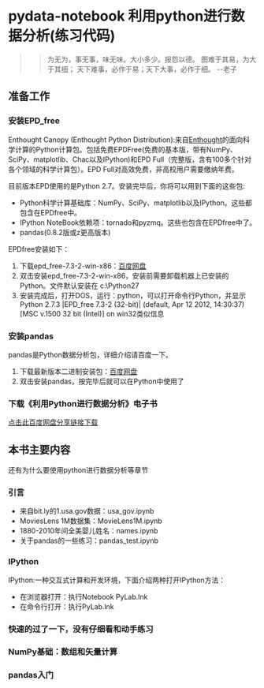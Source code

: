# pydata-notebook 利用python进行数据分析(练习代码)

>>为无为，事无事，味无味。大小多少。报怨以德。
>>图难于其易，为大于其细；
>>天下难事，必作于易；天下大事，必作于细。
>>--老子

## 准备工作

### 安装EPD_free

Enthought Canopy (Enthought Python Distribution):来自[Enthought](https://www.enthought.com/products/epd/)的面向科学计算的Python计算包。包括免费EPDFree(免费的基本版，带有NumPy、SciPy、matplotlib、Chac以及IPython)和EPD Full（完整版，含有100多个针对各个领域的科学计算包）。EPD Full对高效免费，非高校用户需要缴纳年费。

目前版本EPD使用的是Python 2.7。安装完毕后，你将可以用到下面的这些包:
* Python科学计算基础库：NumPy、SciPy、matplotlib以及IPython。这些都包含在EPDfree中。
* IPython NoteBook依赖项：tornado和pyzmq。这些也包含在EPDfree中了。
* pandas(0.8.2版或z更高版本)

EPDfree安装如下：

1. 下载epd_free-7.3-2-win-x86：[百度网盘](https://pan.baidu.com/s/1hrLDVpi)
1. 双击安装epd_free-7.3-2-win-x86，安装前需要卸载机器上已安装的Python。文件默认安装在 c:\Python27
1. 安装完成后，打开DOS，运行：python，可以打开命令行Python，并显示Python 2.7.3 |EPD_free 7.3-2 (32-bit)| (default, Apr 12 2012, 14:30:37) [MSC v.1500 32 bit (Intel)] on win32类似信息

### 安装pandas

pandas是Python数据分析包，详细介绍请百度一下。

1. 下载最新版本二进制安装包：[百度网盘](https://pan.baidu.com/s/1c2geQPy)
1. 双击安装pandas，按完毕后就可以在Python中使用了

### 下载《利用Python进行数据分析》电子书
[点击此百度网盘分享链接下载](https://pan.baidu.com/s/1jI6rafG)

## 本书主要内容

还有为什么要使用python进行数据分析等章节

### 引言
* 来自bit.ly的1.usa.gov数据：usa_gov.ipynb
* MoviesLens 1M数据集：MovieLens1M.ipynb
* 1880-2010年间全美婴儿姓名：names.ipynb
* 关于pandas的一些练习：pandas_test.ipynb

### IPython
IPython:一种交互式计算和开发环境，下面介绍两种打开IPython方法：

* 在浏览器打开：执行Notebook PyLab.lnk
* 在命令行打开：执行PyLab.lnk

### 快速的过了一下，没有仔细看和动手练习

### NumPy基础：数组和矢量计算
### pandas入门
